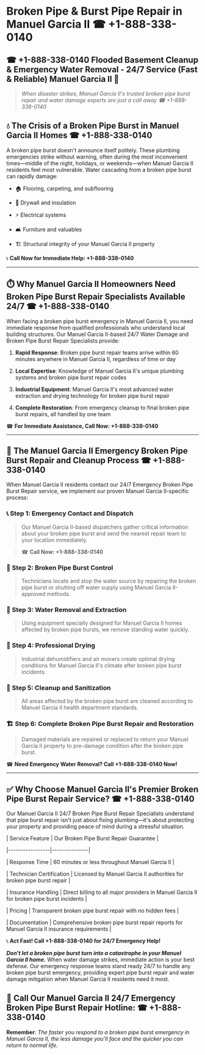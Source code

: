 # Broken Pipe & Burst Pipe Repair in Manuel Garcia II ☎ +1-888-338-0140  
## ☎ +1-888-338-0140 Flooded Basement Cleanup & Emergency Water Removal - 24/7 Service (Fast & Reliable) Manuel Garcia II 🚨  

> *When disaster strikes, Manuel Garcia II's trusted broken pipe burst repair and water damage experts are just a call away ☎ +1-888-338-0140*  

## 💧 The Crisis of a Broken Pipe Burst in Manuel Garcia II Homes ☎ +1-888-338-0140  

A broken pipe burst doesn't announce itself politely. These plumbing emergencies strike without warning, often during the most inconvenient times—middle of the night, holidays, or weekends—when Manuel Garcia II residents feel most vulnerable. Water cascading from a broken pipe burst can rapidly damage:  

* 🏠 Flooring, carpeting, and subflooring  
* 🧱 Drywall and insulation  
* ⚡ Electrical systems  
* 🛋️ Furniture and valuables  
* 🏗️ Structural integrity of your Manuel Garcia II property  

📞 **Call Now for Immediate Help: +1-888-338-0140**  

---  

## ⏱️ Why Manuel Garcia II Homeowners Need Broken Pipe Burst Repair Specialists Available 24/7 ☎ +1-888-338-0140  

When facing a broken pipe burst emergency in Manuel Garcia II, you need immediate response from qualified professionals who understand local building structures. Our Manuel Garcia II-based 24/7 Water Damage and Broken Pipe Burst Repair Specialists provide:  

1. **Rapid Response**: Broken pipe burst repair teams arrive within 60 minutes anywhere in Manuel Garcia II, regardless of time or day  
2. **Local Expertise**: Knowledge of Manuel Garcia II's unique plumbing systems and broken pipe burst repair codes  
3. **Industrial Equipment**: Manuel Garcia II's most advanced water extraction and drying technology for broken pipe burst repair  
4. **Complete Restoration**: From emergency cleanup to final broken pipe burst repairs, all handled by one team  

☎ **For Immediate Assistance, Call Now: +1-888-338-0140**  

---  

## 🔧 The Manuel Garcia II Emergency Broken Pipe Burst Repair and Cleanup Process ☎ +1-888-338-0140  

When Manuel Garcia II residents contact our 24/7 Emergency Broken Pipe Burst Repair service, we implement our proven Manuel Garcia II-specific process:  

### 📞 Step 1: Emergency Contact and Dispatch  
> Our Manuel Garcia II-based dispatchers gather critical information about your broken pipe burst and send the nearest repair team to your location immediately.  
> ☎ **Call Now: +1-888-338-0140**  

### 🚿 Step 2: Broken Pipe Burst Control  
> Technicians locate and stop the water source by repairing the broken pipe burst or shutting off water supply using Manuel Garcia II-approved methods.  

### 🌊 Step 3: Water Removal and Extraction  
> Using equipment specially designed for Manuel Garcia II homes affected by broken pipe bursts, we remove standing water quickly.  

### 💨 Step 4: Professional Drying  
> Industrial dehumidifiers and air movers create optimal drying conditions for Manuel Garcia II's climate after broken pipe burst incidents.  

### 🧼 Step 5: Cleanup and Sanitization  
> All areas affected by the broken pipe burst are cleaned according to Manuel Garcia II health department standards.  

### 🏗️ Step 6: Complete Broken Pipe Burst Repair and Restoration  
> Damaged materials are repaired or replaced to return your Manuel Garcia II property to pre-damage condition after the broken pipe burst.  

☎ **Need Emergency Water Removal? Call +1-888-338-0140 Now!**  

---  

## ✅ Why Choose Manuel Garcia II's Premier Broken Pipe Burst Repair Service? ☎ +1-888-338-0140  

Our Manuel Garcia II 24/7 Broken Pipe Burst Repair Specialists understand that pipe burst repair isn't just about fixing plumbing—it's about protecting your property and providing peace of mind during a stressful situation.  

| Service Feature | Our Broken Pipe Burst Repair Guarantee |  
|-----------------|---------------|  
| Response Time | 60 minutes or less throughout Manuel Garcia II |  
| Technician Certification | Licensed by Manuel Garcia II authorities for broken pipe burst repair |  
| Insurance Handling | Direct billing to all major providers in Manuel Garcia II for broken pipe burst incidents |  
| Pricing | Transparent broken pipe burst repair with no hidden fees |  
| Documentation | Comprehensive broken pipe burst repair reports for Manuel Garcia II insurance requirements |  

📞 **Act Fast! Call +1-888-338-0140 for 24/7 Emergency Help!**  

***Don't let a broken pipe burst turn into a catastrophe in your Manuel Garcia II home.*** When water damage strikes, immediate action is your best defense. Our emergency response teams stand ready 24/7 to handle any broken pipe burst emergency, providing expert pipe burst repair and water damage mitigation when Manuel Garcia II residents need it most.  

## 📱 Call Our Manuel Garcia II 24/7 Emergency Broken Pipe Burst Repair Hotline: ☎ +1-888-338-0140  

**Remember**: *The faster you respond to a broken pipe burst emergency in Manuel Garcia II, the less damage you'll face and the quicker you can return to normal life.*